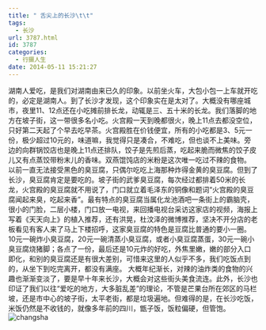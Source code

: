 ```yaml
---
title: " 舌尖上的长沙\t\t"
tags:
  - 长沙
url: 3787.html
id: 3787
categories:
  - 行摄人生
date: 2014-05-11 15:21:27
---
```


湖南人爱吃，是我们对湖南由来已久的印象。以前坐火车，大包小包一上车就开吃的，必定是湖南人。到了长沙才发现，这个印象实在是太对了。大概没有哪座城市，夜里11、12点还在小吃摊前排长龙，动辄是三、五十米的长龙。我们落脚的地方在坡子街，这一带很多名小吃。火宫殿一天到晚都很火，晚上11点去都没空位，只好第二天起了个早去吃早茶。火宫殿胜在价钱便宜，所有的小吃都是3、5元一份，极少超过10元的，味道嘛，我觉得只是凑合，不难吃，但也谈不上美味。旁边的向群锅饺店也是晚上11点还排队，饺子是先煎后蒸，吃起来脆而微焦的饺子皮儿又有点蒸饺带粉末儿的香味。双燕馄饨店的米粉是这次唯一吃过不辣的食物。 以前一直无法接受黑色的臭豆腐，只偶尔吃吃上海那种炸得金黄的臭豆腐。但到了长沙，臭豆腐肯定是要吃的。坡子街的武爹臭豆腐，每次经过都排着50米的长龙，火宫殿的臭豆腐就不用说了，门口就立着毛泽东的铜像和题词“火宫殿的臭豆腐闻起来臭，吃起来香”。最有特点的臭豆腐当属化龙池酒吧一条街上的霸脑壳，很小的门脸，二层小楼，门口放一电视，来回播电视台采访这家店的视频，海报上写着《天天向上》的植入推荐，还有洪晃，杜汶泽的微博推荐，坚决不开分店的老板看见有客人来了马上下楼招呼，这家臭豆腐的特色是豆腐比普通的要小一圈。10元一碗炸小臭豆腐，20元一碗清蒸小臭豆腐，或者小臭豆腐蒸蛋，30元一碗小臭豆腐烧猪脚；各点了一份，最后还是10元炸的好吃，外焦里嫩，嫩的部分入口即化，和别的臭豆腐还是有很大差别，可惜来这里的人似乎不多，我们吃饭点到的，从坐下到吃完离开，都没有满座。 大概年纪渐长，对辣的油炸类的食物的兴趣也渐渐变淡了，要是早十年来长沙，大概会对这些街头美食流连。此外，长沙也印证了我们以往“爱吃的地方，大多脏乱差”的理论，不管是芒果台所在郊区的马栏坡，还是市中心的坡子街，太平老街，都是垃圾遍地。但难得的是，在长沙吃饭，米饭仍然是不收钱的，就像多年前的四川，甑子饭，饭粒偏硬，但管饱。 ![changsha](../../../images/2014/05/changsha.jpg)